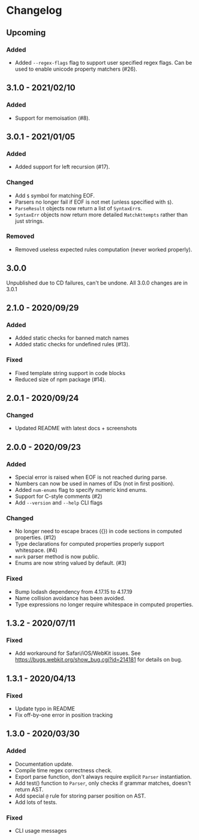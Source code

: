 # Changelog

## Upcoming

### Added

- Added `--regex-flags` flag to support user specified regex flags. Can be used to enable unicode
  property matchers (#26).

## 3.1.0 - 2021/02/10

### Added

- Support for memoisation (#8).

## 3.0.1 - 2021/01/05

### Added

- Added support for left recursion (#17).

### Changed

- Add `$` symbol for matching EOF.
- Parsers no longer fail if EOF is not met (unless specified with `$`).
- `ParseResult` objects now return a list of `SyntaxErr`s.
- `SyntaxErr` objects now return more detailed `MatchAttempts` rather than just strings.

### Removed

- Removed useless expected rules computation (never worked properly).

## 3.0.0

Unpublished due to CD failures, can't be undone. All 3.0.0 changes are in 3.0.1

## 2.1.0 - 2020/09/29

### Added

- Added static checks for banned match names
- Added static checks for undefined rules (#13).

### Fixed

- Fixed template string support in code blocks
- Reduced size of npm package (#14).

## 2.0.1 - 2020/09/24

### Changed

- Updated README with latest docs + screenshots

## 2.0.0 - 2020/09/23

### Added

- Special error is raised when EOF is not reached during parse.
- Numbers can now be used in names of IDs (not in first position).
- Added `num-enums` flag to specify numeric kind enums.
- Support for C-style comments (#2)
- Add `--version` and `--help` CLI flags

### Changed

- No longer need to escape braces ({}) in code sections in computed properties. (#12)
- Type declarations for computed properties properly support whitespace. (#4)
- `mark` parser method is now public.
- Enums are now string valued by default. (#3)

### Fixed

- Bump lodash dependency from 4.17.15 to 4.17.19
- Name collision avoidance has been avoided.
- Type expressions no longer require whitespace in computed properties.

## 1.3.2 - 2020/07/11

### Fixed

- Add workaround for Safari/iOS/WebKit issues. See https://bugs.webkit.org/show_bug.cgi?id=214181
  for details on bug. 

## 1.3.1 - 2020/04/13

### Fixed

- Update typo in README
- Fix off-by-one error in position tracking

## 1.3.0 - 2020/03/30

### Added

- Documentation update.
- Compile time regex correctness check.
- Export parse function, don't always require explicit `Parser` instantiation.
- Add test() function to `Parser`, only checks if grammar matches, doesn't return AST.
- Add special `@` rule for storing parser position on AST.
- Add lots of tests.

### Fixed

- CLI usage messages
